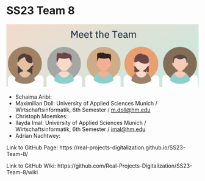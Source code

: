 # SS23 Team 8

![image](Assignments/Team8.png)

* Schaima Aribi:
* Maximilian Doll: University of Applied Sciences Munich / Wirtschaftsinformatik, 6th Semester / [m.doll@hm.edu](mailto:m.doll@hm.edu)
* Christoph Moemkes:
* Ilayda Imal: University of Applied Sciences Munich / Wirtschaftsinformatik, 6th Semester / [imal@hm.edu](mailto:imal@hm.edu)
* Adrian Nachtwey:


<p> Link to GitHub Page: https://real-projects-digitalization.github.io/SS23-Team-8/ </p>
<p> Link to GitHub Wiki: https://github.com/Real-Projects-Digitalization/SS23-Team-8/wiki </p>
